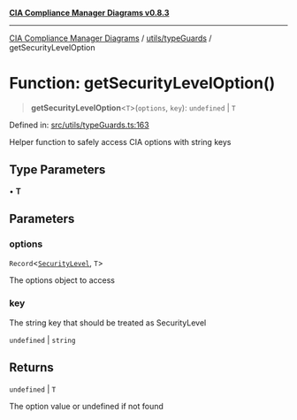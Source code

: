 [**CIA Compliance Manager Diagrams v0.8.3**](../../../README.md)

***

[CIA Compliance Manager Diagrams](../../../modules.md) / [utils/typeGuards](../README.md) / getSecurityLevelOption

# Function: getSecurityLevelOption()

> **getSecurityLevelOption**\<`T`\>(`options`, `key`): `undefined` \| `T`

Defined in: [src/utils/typeGuards.ts:163](https://github.com/Hack23/cia-compliance-manager/blob/368d5a1330a94df78d48c65d28962bd0f7cab363/src/utils/typeGuards.ts#L163)

Helper function to safely access CIA options with string keys

## Type Parameters

• **T**

## Parameters

### options

`Record`\<[`SecurityLevel`](../../../types/cia/type-aliases/SecurityLevel.md), `T`\>

The options object to access

### key

The string key that should be treated as SecurityLevel

`undefined` | `string`

## Returns

`undefined` \| `T`

The option value or undefined if not found
